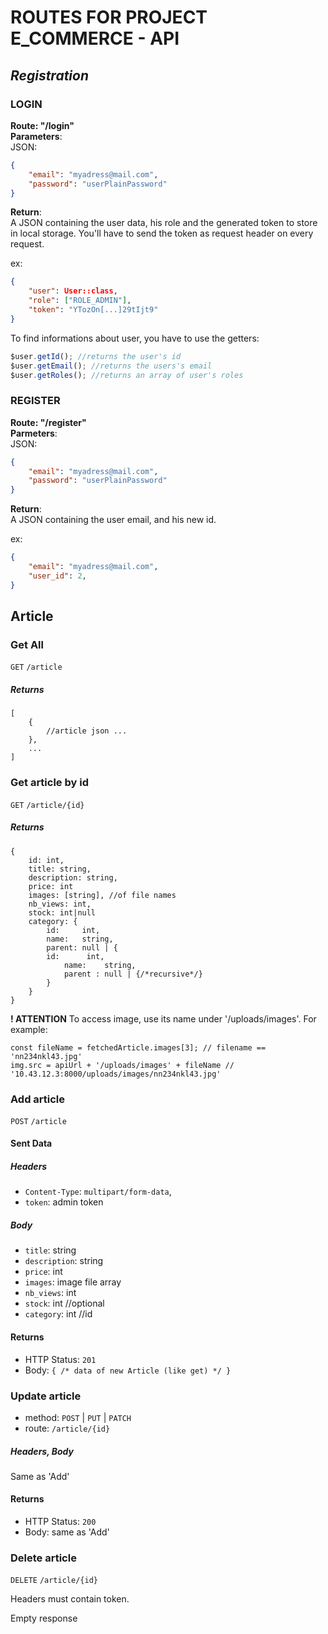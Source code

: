# ROUTES FOR PROJECT E_COMMERCE - API

## *Registration*

### LOGIN

**Route: "/login"**<br>
**Parameters**:<br>
JSON:<br>
```json
{
	"email": "myadress@mail.com",
	"password": "userPlainPassword"
}
```

**Return**:<br>
A JSON containing the user data, his role and the generated token to store in local storage.
You'll have to send the token as request header on every request.

ex:
```json
{
	"user": User::class,
	"role": ["ROLE_ADMIN"],
	"token": "YTozOn[...]29tIjt9"
}
```

To find informations about user, you have to use the getters:<br>
```javascript
$user.getId(); //returns the user's id
$user.getEmail(); //returns the users's email
$user.getRoles(); //returns an array of user's roles
```

### REGISTER

**Route: "/register"**<br>
**Parmeters**:<br>
JSON:<br>
```json
{
	"email": "myadress@mail.com",
	"password": "userPlainPassword"
}
```

**Return**:<br>
A JSON containing the user email, and his new id.

ex:
```json
{
	"email": "myadress@mail.com",
	"user_id": 2,
}
```




## Article


### Get All

`GET` `/article`

##### Returns
````
[
	{
		//article json ...
	},
	...
]
````



### Get article by id
`GET` `/article/{id}`

##### Returns
````
{
	id: int,
	title: string,
	description: string,
	price: int
	images: [string], //of file names
	nb_views: int,
	stock: int|null
	category: {
		id: 	int,
		name: 	string,
		parent: null | {
		id: 	 int,
			name: 	 string,
			parent : null | {/*recursive*/}
		}
	}
}
````

**! ATTENTION** To access image, use its name under '/uploads/images'. For example:

````
const fileName = fetchedArticle.images[3]; // filename == 'nn234nkl43.jpg'
img.src = apiUrl + '/uploads/images' + fileName // '10.43.12.3:8000/uploads/images/nn234nkl43.jpg'
````



### Add article
`POST` `/article`

#### Sent Data
##### Headers
 * `Content-Type`: `multipart/form-data`,
 * `token`: admin token

##### Body
 * `title`: string
 * `description`: string
 * `price`: int
 * `images`: image file array
 * `nb_views`: int
 * `stock`: int //optional
 * `category`: int //id
 
#### Returns
 * HTTP Status: `201`
 * Body: `{ /* data of new Article (like get) */ }`



### Update article

* method: `POST` | `PUT` | `PATCH` 
* route: `/article/{id}`

##### Headers, Body

Same as 'Add'

#### Returns

 * HTTP Status: `200`
 * Body: same as 'Add'



### Delete article

`DELETE` `/article/{id}`

Headers must contain token.

Empty response

